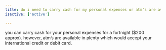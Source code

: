 ```yaml
---
title: do i need to carry cash for my personal expenses or atm’s are available
isactive: ['active']

---
```

you can carry cash for your personal expenses for a fortnight ($200 approx). however, atm’s are available in plenty which would accept your international credit or debit card.